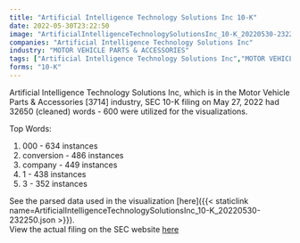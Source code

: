 ```yaml
---
title: "Artificial Intelligence Technology Solutions Inc 10-K"
date: 2022-05-30T23:22:50
image: "ArtificialIntelligenceTechnologySolutionsInc_10-K_20220530-232250.png"
companies: "Artificial Intelligence Technology Solutions Inc"
industry: "MOTOR VEHICLE PARTS & ACCESSORIES"
tags: ["Artificial Intelligence Technology Solutions Inc","MOTOR VEHICLE PARTS & ACCESSORIES","05-27-2022","10-K"]
forms: "10-K"
---
```

Artificial Intelligence Technology Solutions Inc, which is in the Motor Vehicle Parts & Accessories [3714] industry, SEC 10-K filing on May 27, 2022 had 32650 (cleaned) words - 600 were utilized for the visualizations.

Top Words:
1. 000 - 634 instances
2. conversion - 486 instances
3. company - 449 instances
4. 1 - 438 instances
5. 3 - 352 instances


See the parsed data used in the visualization [here]({{< staticlink name=ArtificialIntelligenceTechnologySolutionsInc_10-K_20220530-232250.json >}}).  
View the actual filing on the SEC website [here](https://www.sec.gov/Archives/edgar/data/1498148/0001161697-22-000270.txt)